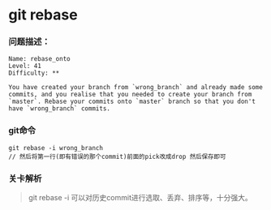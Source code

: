 # git rebase

### 问题描述：

```text
Name: rebase_onto
Level: 41
Difficulty: **

You have created your branch from `wrong_branch` and already made some commits, and you realise that you needed to create your branch from `master`. Rebase your commits onto `master` branch so that you don't have `wrong_branch` commits.
```

### git命令

```shell
git rebase -i wrong_branch
// 然后将第一行(即有错误的那个commit)前面的pick改成drop 然后保存即可
```

### 关卡解析

> git rebase -i 可以对历史commit进行选取、丢弃、排序等，十分强大。